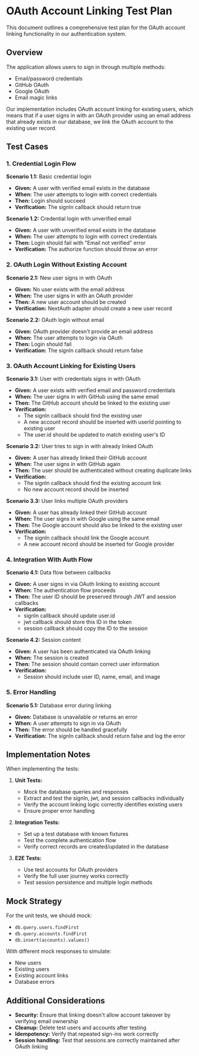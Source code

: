 # OAuth Account Linking Test Plan

This document outlines a comprehensive test plan for the OAuth account linking functionality in our authentication system.

## Overview

The application allows users to sign in through multiple methods:
- Email/password credentials
- GitHub OAuth
- Google OAuth
- Email magic links

Our implementation includes OAuth account linking for existing users, which means that if a user signs in with an OAuth provider using an email address that already exists in our database, we link the OAuth account to the existing user record.

## Test Cases

### 1. Credential Login Flow

**Scenario 1.1:** Basic credential login
- **Given:** A user with verified email exists in the database
- **When:** The user attempts to login with correct credentials
- **Then:** Login should succeed
- **Verification:** The signIn callback should return true

**Scenario 1.2:** Credential login with unverified email
- **Given:** A user with unverified email exists in the database
- **When:** The user attempts to login with correct credentials
- **Then:** Login should fail with "Email not verified" error
- **Verification:** The authorize function should throw an error

### 2. OAuth Login Without Existing Account

**Scenario 2.1:** New user signs in with OAuth
- **Given:** No user exists with the email address
- **When:** The user signs in with an OAuth provider
- **Then:** A new user account should be created
- **Verification:** NextAuth adapter should create a new user record

**Scenario 2.2:** OAuth login without email
- **Given:** OAuth provider doesn't provide an email address
- **When:** The user attempts to login via OAuth
- **Then:** Login should fail
- **Verification:** The signIn callback should return false

### 3. OAuth Account Linking for Existing Users

**Scenario 3.1:** User with credentials signs in with OAuth
- **Given:** A user exists with verified email and password credentials
- **When:** The user signs in with GitHub using the same email
- **Then:** The GitHub account should be linked to the existing user
- **Verification:** 
  - The signIn callback should find the existing user
  - A new account record should be inserted with userId pointing to existing user
  - The user.id should be updated to match existing user's ID

**Scenario 3.2:** User tries to sign in with already linked OAuth
- **Given:** A user has already linked their GitHub account
- **When:** The user signs in with GitHub again
- **Then:** The user should be authenticated without creating duplicate links
- **Verification:**
  - The signIn callback should find the existing account link
  - No new account record should be inserted

**Scenario 3.3:** User links multiple OAuth providers
- **Given:** A user has already linked their GitHub account
- **When:** The user signs in with Google using the same email
- **Then:** The Google account should also be linked to the existing user
- **Verification:**
  - The signIn callback should link the Google account
  - A new account record should be inserted for Google provider

### 4. Integration With Auth Flow

**Scenario 4.1:** Data flow between callbacks
- **Given:** A user signs in via OAuth linking to existing account
- **When:** The authentication flow proceeds
- **Then:** The user ID should be preserved through JWT and session callbacks
- **Verification:**
  - signIn callback should update user.id
  - jwt callback should store this ID in the token
  - session callback should copy the ID to the session

**Scenario 4.2:** Session content
- **Given:** A user has been authenticated via OAuth linking
- **When:** The session is created
- **Then:** The session should contain correct user information
- **Verification:**
  - Session should include user ID, name, email, and image

### 5. Error Handling

**Scenario 5.1:** Database error during linking
- **Given:** Database is unavailable or returns an error
- **When:** A user attempts to sign in via OAuth
- **Then:** The error should be handled gracefully
- **Verification:** The signIn callback should return false and log the error

## Implementation Notes

When implementing the tests:

1. **Unit Tests:** 
   - Mock the database queries and responses
   - Extract and test the signIn, jwt, and session callbacks individually
   - Verify the account linking logic correctly identifies existing users
   - Ensure proper error handling

2. **Integration Tests:**
   - Set up a test database with known fixtures
   - Test the complete authentication flow
   - Verify correct records are created/updated in the database

3. **E2E Tests:**
   - Use test accounts for OAuth providers
   - Verify the full user journey works correctly
   - Test session persistence and multiple login methods

## Mock Strategy

For the unit tests, we should mock:
- `db.query.users.findFirst`
- `db.query.accounts.findFirst`
- `db.insert(accounts).values()`

With different mock responses to simulate:
- New users
- Existing users
- Existing account links
- Database errors

## Additional Considerations

- **Security:** Ensure that linking doesn't allow account takeover by verifying email ownership
- **Cleanup:** Delete test users and accounts after testing
- **Idempotency:** Verify that repeated sign-ins work correctly
- **Session handling:** Test that sessions are correctly maintained after OAuth linking 